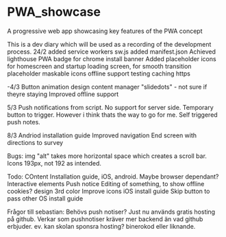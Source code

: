 # PWA_showcase
 A progressive web app showcasing key features of the PWA concept


This is a dev diary which will be used as a recording of the development process.
24/2
added service workers sw.js
added manifest.json
Achieved lighthouse PWA badge for chrome install banner
Added placeholder icons for homescreen and startup loading screen, for smooth transition
placeholder maskable icons
offline support testing
caching
https


-4/3
Button animation
design
content manager
"slidedots" - not sure if theyre staying
Improved offline support

5/3
Push notifications from script. No support for server side. Temporary button to trigger. However i think thats the way to go for me. Self triggered push notes.

8/3
Andriod installation guide
Improved navigation
End screen with directions to survey

Bugs: 
img "alt" takes more horizontal space which creates a scroll bar.
Icons 193px, not 192 as intended.

Todo:
COntent
Installation guide, iOS, android. Maybe browser dependant?
Interactive elements
Push notice
Editing of something, to show offline
cookies?
design
3rd color
Improve icons
iOS install guide
Skip button to pass other OS install guide

Frågor till sebastian:
Behövs push notiser? Just nu används gratis hosting på github. Verkar som pushnotiser kräver mer backend än vad github erbjuder.
ev. kan skolan sponsra hosting? binerokod eller liknande.